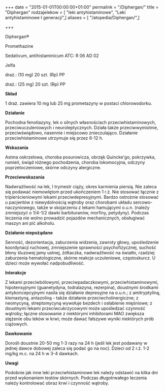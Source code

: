 +++
date = "2015-01-01T00:00:00+01:00"
permalink = "/Diphergan/"
title = "Diphergan"
rodzajelekow = [ "leki antyhistaminowe", "Leki antyhistaminowe I generacji",]
aliases = [ "/atopedia/Diphergan/",]

+++

Diphergan®

Promethazine

Sedativum, antihistaminicum ATC: R 06 AD 02

Jelfa

draż.: (10 mg) 20 szt. (Rp) PP

draż.: (25 mg) 20 szt. (Rp) PP

**Skład**

1 draż. zawiera 10 mg lub 25 mg prometazyny w postaci chlorowodorku.

**Działanie**

Pochodna fenotiazyny, lek o silnych własnościach przeciwhistaminowych, przeciwuczuleniowych i neuroleptycznych. Działa także przeciwwymiotnie, przeciwświądowo, nasennie i miejscowo znieczulająco. Działanie przeciwhistaminowe utrzymuje się przez 6-12 h.

**Wskazania**

Astma oskrzelowa, choroba posurowicza, obrzęk Quincke'go, pokrzywka, rumień, świąd różnego pochodzenia, choroba lokomocyjna, odczyny poprzetoczeniowe, skórne odczyny alergiczne.

**Przeciwwskazania**

Nadwrażliwość na lek, I trymestr ciąży, okres karmienia piersią. Nie zaleca się podawać niemowlętom przed ukończeniem 1 r.ż. Nie stosować łącznie z tripierścieniowymi lekami przeciwdepresyjnymi. Bardzo ostrożnie stosować u pacjentów z niewydolnością wątroby oraz chorobami układu sercowo-naczyniowego, także w skojarzeniu z lekami hamującymi o.u.n. (należy zmniejszyć o 1/4-1/2 dawki barbituranów, morfiny, petydyny). Podczas leczenia nie wolno prowadzić pojazdów mechanicznych, obsługiwać maszyn ani pić alkoholu.

**Działanie niepożądane**

Senność, dezorientacja, zaburzenia widzenia, zawroty głowy, upośledzenie koordynacji ruchowej, zmniejszenie sprawności psychofizycznej, suchość błony śluzowej jamy ustnej, żółtaczka, nadwrażliwość na światło, rzadziej zaburzenia hematologiczne, skórne reakcje uczuleniowe, częstoskurcz. U dzieci może wywołać nadpobudliwość.

**Interakcje**

Z lekami przeciwbólowymi, przeciwpadaczkowymi, przeciwhistaminowymi, hipotensyjnymi (guanetydyna, todralazyna, rezerpina), doustnymi środkami antykoncepcyjnymi nasila się działanie depresyjne na o.u.n.; z amitryptyliną, klemastyną, antazoliną - także działanie przeciwcholinergiczne; z neomycyną, streptomycyną wywołuje bezdech i osłabienie mięśniowe; z doustnymi lekami przeciwcukrzycowymi może upośledzać czynność wątroby; łączne stosowanie z niektórymi inhibitorami MAO zwiększa stężenie obu leków w krwi; może dawać fałszywe wyniki niektórych prób ciążowych.

**Dawkowanie**

Dorośli doustnie 20-50 mg 1-3 razy na 24 h (jeśli lek jest podawany w jednej dawce dobowej zaleca się podać go na noc). Dzieci od 2 r.ż. 1-2 mg/kg m.c. na 24 h w 3-4 dawkach.

**Uwagi**

Podobnie jak inne leki przeciwhistaminowe lek należy odstawić na kilka dni przed wykonaniem testów skórnych. Podczas długotrwałego leczenia należy kontrolować obraz krwi i czynność wątroby.
